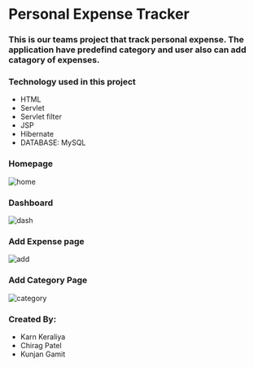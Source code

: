 # Personal Expense Tracker
### This is our teams project that track personal expense. The application have predefind category and user also can add catagory of expenses.
### Technology used in this project
<ul>
  <li>
    HTML
  </li>
  <li>Servlet</li>
  <li>Servlet filter</li>
  <li>JSP</li>
  <li>Hibernate</li>
  <li>DATABASE: MySQL</li>
</ul>

### Homepage
![home](https://github.com/KarnKeraliya/personal-expense-tracker/assets/140074942/a0c528e4-ce1c-4890-87cb-509b3863cbba)

### Dashboard
![dash](https://github.com/KarnKeraliya/personal-expense-tracker/assets/140074942/cc3dc11a-4b64-4d9d-96c0-c36267470b13)


### Add Expense page
![add](https://github.com/KarnKeraliya/personal-expense-tracker/assets/140074942/bd6f2107-9a6e-459c-8963-8f16ba9b9dad)

### Add Category Page
![category](https://github.com/KarnKeraliya/personal-expense-tracker/assets/140074942/d04be07b-8458-482e-a44b-a44bd26bd364)


### Created By:
<ul>
  <li>Karn Keraliya</li>
  <li>Chirag Patel</li>
  <li>Kunjan Gamit</li>
</ul>




